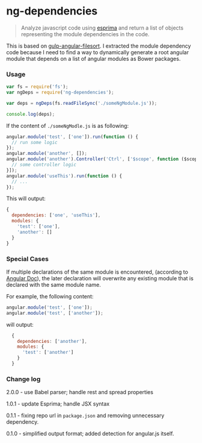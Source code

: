 # ng-dependencies

> Analyze javascript code using [esprima](https://github.com/ariya/esprima) and return a list of objects representing the module dependencies in the code.

This is based on [gulp-angular-filesort](https://github.com/klei/gulp-angular-filesort). I extracted the module dependency code because I need to find a way to dynamically generate a root angular module that depends on a list of angular modules as Bower packages.

### Usage
```js
var fs = require('fs');
var ngDeps = require('ng-dependencies');

var deps = ngDeps(fs.readFileSync('./someNgModule.js'));

console.log(deps);
```

If the content of `./someNgModle.js` is as following:
```js
angular.module('test', ['one']).run(function () {
  // run some logic
});
angular.module('another', []);
angular.module('another').Controller('Ctrl', ['$scope', function ($scope) {
  // some controller logic
}]);
angular.module('useThis').run(function () {
  // ...
});
```

This will output:
```js
{
  dependencies: ['one', 'useThis'],
  modules: {
    'test': ['one'],
    'another': []
  }
}
```

### Special Cases
If multiple declarations of the same module is encountered, (according to [Angular Doc](https://docs.angularjs.org/guide/module)), the later declaration will overwrite any existing module that is declared with the same module name.

For example, the following content:
```js
angular.module('test', ['one']);
angular.module('test', ['another']);
```

will output:
```js
  {
    dependencies: ['another'],
    modules: {
      'test': ['another']
    }
  }
```

### Change log

2.0.0 - use Babel parser; handle rest and spread properties

1.0.1 - update Esprima; handle JSX syntax

0.1.1 - fixing repo url in `package.json` and removing unnecessary dependency.

0.1.0 - simplified output format; added detection for angular.js itself.
